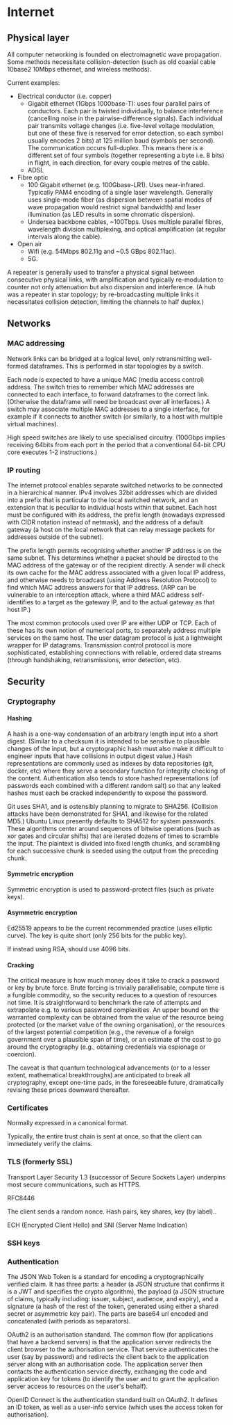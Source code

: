 Internet
========


Physical layer
--------------

All computer networking is founded on electromagnetic wave propagation. Some methods necessitate collision-detection (such as old coaxial cable 10base2 10Mbps ethernet, and wireless methods).

Current examples:
- Electrical conductor (i.e. copper)
  - Gigabit ethernet (1Gbps 1000base-T): uses four parallel pairs of conductors. Each pair is twisted individually, to balance interference (cancelling noise in the pairwise-difference signals). Each individual pair transmits voltage changes (i.e. five-level voltage modulation, but one of these five is reserved for error detection, so each symbol usually encodes 2 bits) at 125 million baud (symbols per second). The communication occurs full-duplex. This means there is a different set of four symbols (together representing a byte i.e. 8 bits) in flight, in each direction, for every couple metres of the cable.
  - ADSL
- Fibre optic
  - 100 Gigabit ethernet (e.g. 100Gbase-LR1). Uses near-infrared. Typically PAM4 encoding of a single laser wavelength. Generally uses single-mode fiber (as dispersion between spatial modes of wave propagation would restrict signal bandwidth) and laser illumination (as LED results in some chromatic dispersion). 
  - Undersea backbone cables, ~100Tbps. Uses multiple parallel fibres, wavelength division multiplexing, and optical amplification (at regular intervals along the cable).
- Open air
  - Wifi (e.g. 54Mbps 802.11g and ~0.5 GBps 802.11ac). 
  - 5G.

A repeater is generally used to transfer a physical signal between consecutive physical links, with amplification and typically re-modulation to counter not only attenuation but also dispersion and interference. (A hub was a repeater in star topology; by re-broadcasting multiple links it necessitates collision detection, limiting the channels to half duplex.)

Networks
--------

### MAC addressing

Network links can be bridged at a logical level, only retransmitting well-formed dataframes. This is performed in star topologies by a switch.

Each node is expected to have a unique MAC (media access control) address. The switch tries to remember which MAC addresses are connected to each interface, to forward dataframes to the correct link. (Otherwise the dataframe will need be broadcast over all interfaces.) A switch may associate multiple MAC addresses to a single interface, for example if it connects to another switch (or similarly, to a host with multiple virtual machines). 

High speed switches are likely to use specialised circuitry. (100Gbps implies receiving 64bits from each port in the period that a conventional 64-bit CPU core executes 1-2 instructions.)

### IP routing

The internet protocol enables separate switched networks to be connected in a hierarchical manner. IPv4 involves 32bit addresses which are divided into a prefix that is particular to the local switched network, and an extension that is peculiar to individual hosts within that subnet. Each host must be configured with its address, the prefix length (nowadays expressed with CIDR notation instead of netmask), and the address of a default gateway (a host on the local network that can relay message packets for addresses outside of the subnet). 

The prefix length permits recognising whether another IP address is on the same subnet. This determines whether a packet should be directed to the MAC address of the gateway or of the recipient directly. A sender will check its own cache for the MAC address associated with a given local IP address, and otherwise needs to broadcast (using Address Resolution Protocol) to find which MAC address answers for that IP address. (ARP can be vulnerable to an interception attack, where a third MAC address self-identifies to a target as the gateway IP, and to the actual gateway as that host IP.)

The most common protocols used over IP are either UDP or TCP. Each of these has its own notion of numerical ports, to separately address multiple services on the same host. The user datagram protocol is just a lightweight wrapper for IP datagrams. Transmission control protocol is more sophisticated, establishing connections with reliable, ordered data streams (through handshaking, retransmissions, error detection, etc).


Security
--------

### Cryptography

#### Hashing

A hash is a one-way condensation of an arbitrary length input into a short digest. (Similar to a checksum it is intended to be sensitive to plausible changes of the input, but a cryptographic hash must also make it difficult to engineer inputs that have collisions in output digest value.) Hash representations are commonly used as indexes by data repositories (git, docker, etc) where they serve a secondary function for integrity checking of the content. Authentication also tends to store hashed representations (of passwords each combined with a different random salt) so that any leaked hashes must each be cracked independently to expose the password.

Git uses SHA1, and is ostensibly planning to migrate to SHA256. (Collision attacks have been demonstrated for SHA1, and likewise for the related MD5.) Ubuntu Linux presently defaults to SHA512 for system passwords. These algorithms center around sequences of bitwise operations (such as xor gates and circular shifts) that are iterated dozens of times to scramble the input. The plaintext is divided into fixed length chunks, and scrambling for each successive chunk is seeded using the output from the preceding chunk.

#### Symmetric encryption

Symmetric encryption is used to password-protect files (such as private keys). 

#### Asymmetric encryption

Ed25519 appears to be the current recommended practice (uses elliptic curve). The key is quite short (only 256 bits for the public key).

If instead using RSA, should use 4096 bits.

#### Cracking

The critical measure is how much money does it take to crack a password or key by brute force. Brute forcing is trivially parallelisable, compute time is a fungible commodity, so the security reduces to a question of resources not time. It is straightforward to benchmark the rate of attempts and extrapolate e.g. to various password complexities. An upper bound on the warranted complexity can be obtained from the value of the resource being protected (or the market value of the owning organisation), or the resources of the largest potential competition (e.g., the revenue of a foreign government over a plausible span of time), or an estimate of the cost to go around the cryptography (e.g., obtaining credentials via espionage or coercion).

The caveat is that quantum technological advancements (or to a lesser extent, mathematical breakthroughs) are anticipated to break all cryptography, except one-time pads, in the foreseeable future, dramatically revising these prices downward thereafter.

### Certificates

Normally expressed in a canonical format.

Typically, the entire trust chain is sent at once, so that the client can immediately verify the claims.

### TLS (formerly SSL)

Transport Layer Security 1.3 (successor of Secure Sockets Layer) underpins most secure communications, such as HTTPS.

RFC8446

The client sends a random nonce. Hash pairs, key shares, key (by label)..

ECH (Encrypted Client Hello) and SNI (Server Name Indication)


### SSH keys



### Authentication

The JSON Web Token is a standard for encoding a cryptographically verified claim. It has three parts: a header (a JSON structure that confirms it is a JWT and specifies the crypto algorithm), the payload (a JSON structure of claims, typically including: issuer, subject, audience, and expiry), and a signature (a hash of the rest of the token, generated using either a shared secret or asymmetric key pair). The parts are base64 url encoded and concatenated (with periods as separators). 

OAuth2 is an authorisation standard. The common flow (for applications that have a backend servers) is that the application server redirects the client browser to the authorisation service. That service authenticates the user (say by password) and redirects the client back to the application server along with an authorisation code. The application server then contacts the authentication service directly, exchanging the code and application key for tokens (to identify the user and to grant the application server access to resources on the user's behalf). 

OpenID Connect is the authentication standard built on OAuth2. It defines an ID token, as well as a user-info service (which uses the access token for authorisation). 
